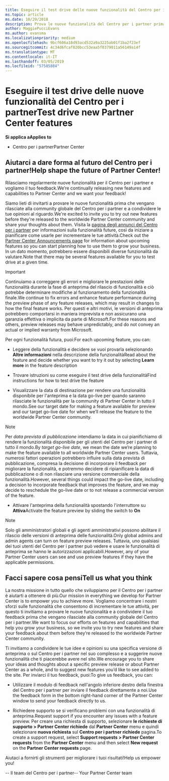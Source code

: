 ```yaml
---
title: Eseguire il test drive delle nuove funzionalità del Centro per i partner
ms.topic: article
ms.date: 10/29/2018
description: Prova le nuove funzionalità del Centro per i partner prima che vengano rilasciate e facci sapere cosa ne pensi. Aiutarci a dare forma al futuro del Centro per i partner!
author: MaggiePucciEvans
ms.author: evansma
ms.localizationpriority: medium
ms.openlocfilehash: 9bcf606a18d93acd532a9a3225ab01f1ba2f23ef
ms.sourcegitcommit: 4c34d6fcaf020bcc53eaa5f0379011a56149a14f
ms.translationtype: MT
ms.contentlocale: it-IT
ms.lasthandoff: 03/05/2019
ms.locfileid: "57585884"
---
```

# <a name="test-drive-new-partner-center-features"></a><span data-ttu-id="05309-104">Eseguire il test drive delle nuove funzionalità del Centro per i partner</span><span class="sxs-lookup"><span data-stu-id="05309-104">Test drive new Partner Center features</span></span>

<span data-ttu-id="05309-105">**Si applica a**</span><span class="sxs-lookup"><span data-stu-id="05309-105">**Applies to**</span></span>

- <span data-ttu-id="05309-106">Centro per i partner</span><span class="sxs-lookup"><span data-stu-id="05309-106">Partner Center</span></span>

## <a name="help-shape-the-future-of-partner-center"></a><span data-ttu-id="05309-107">Aiutarci a dare forma al futuro del Centro per i partner!</span><span class="sxs-lookup"><span data-stu-id="05309-107">Help shape the future of Partner Center!</span></span>

<span data-ttu-id="05309-108">Rilasciamo regolarmente nuove funzionalità per il Centro per i partner e vogliamo il tuo feedback.</span><span class="sxs-lookup"><span data-stu-id="05309-108">We’re continually releasing new features and capabilities to Partner Center and we want your feedback!</span></span> 

<span data-ttu-id="05309-109">Siamo lieti di invitarti a provare le nuove funzionalità prima che vengano rilasciate alla community globale del Centro per i partner e a condividere le tue opinioni al riguardo.</span><span class="sxs-lookup"><span data-stu-id="05309-109">We're excited to invite you to try out new features before they're released to the worldwide Partner Center community and share your thoughts about them.</span></span> <span data-ttu-id="05309-110">Visita la [pagina degli annunci del Centro per i partner](https://partnercenter.microsoft.com/pcv/announcements) per informazioni sulla funzionalità future, così da iniziare a pianificare come usarle per incrementare le tue attività.</span><span class="sxs-lookup"><span data-stu-id="05309-110">Check out the [Partner Center Announcements page](https://partnercenter.microsoft.com/pcv/announcements) for information about upcoming features so you can start planning how to use them to grow your business.</span></span> <span data-ttu-id="05309-111">In un dato momento, potrebbero essere disponibili diverse funzionalità da valutare.</span><span class="sxs-lookup"><span data-stu-id="05309-111">Note that there may be several features available for you to test drive at a given time.</span></span>

> [!IMPORTANT]  
> <span data-ttu-id="05309-112">Continuiamo a correggere gli errori e migliorare le prestazioni delle funzionalità durante la fase di anteprima del rilascio di funzionalità e ciò potrebbe determinare modifiche al funzionamento della funzionalità finale.</span><span class="sxs-lookup"><span data-stu-id="05309-112">We continue to fix errors and enhance feature performance during the preview phase of any feature releases, which may result in changes to how the final feature works.</span></span> <span data-ttu-id="05309-113">Per questi e altri motivi, le versioni di anteprima potrebbero comportarsi in maniera imprevista e non assicurano una garanzia effettiva o implicita da parte di Microsoft.</span><span class="sxs-lookup"><span data-stu-id="05309-113">For these reasons and others, preview releases may behave unpredictably, and do not convey an actual or implied warranty from Microsoft.</span></span>

<span data-ttu-id="05309-114">Per ogni funzionalità futura, puoi:</span><span class="sxs-lookup"><span data-stu-id="05309-114">For each upcoming feature, you can:</span></span>

- <span data-ttu-id="05309-115">Leggere della funzionalità e decidere se vuoi provarla selezionando **Altre informazioni** nella descrizione della funzionalità</span><span class="sxs-lookup"><span data-stu-id="05309-115">Read about the feature and decide whether you want to try it out by selecting **Learn more** in the feature description</span></span> 

- <span data-ttu-id="05309-116">Trovare istruzioni su come eseguire il test drive della funzionalità</span><span class="sxs-lookup"><span data-stu-id="05309-116">Find instructions for how to test drive the feature</span></span>

- <span data-ttu-id="05309-117">Visualizzare la data di destinazione per rendere una funzionalità disponibile per l'anteprima e la data go-live per quando saranno rilasciate le funzionalità per la community di Partner Center in tutto il mondo.</span><span class="sxs-lookup"><span data-stu-id="05309-117">See our target date for making a feature available for preview and our target go-live date for when we’ll release the feature to the worldwide Partner Center community.</span></span>

> [!NOTE]  
>  <span data-ttu-id="05309-118">Per *data prevista di pubblicazione* intendiamo la data in cui pianifichiamo di rendere la funzionalità disponibile per gli utenti del Centro per i partner di tutto il mondo.</span><span class="sxs-lookup"><span data-stu-id="05309-118">By *target go-live date*, we mean the date we’re planning to make the feature available to all worldwide Partner Center users.</span></span> <span data-ttu-id="05309-119">Tuttavia, numerosi fattori operazioni potrebbero influire sulla data prevista di pubblicazione, compresa la decisione di incorporare il feedback per migliorare la funzionalità, e potremmo decidere di ripianificare la data di pubblicazione o di non rilasciare una versione commerciale della funzionalità.</span><span class="sxs-lookup"><span data-stu-id="05309-119">However, several things could impact the go-live date, including a decision to incorporate feedback that improves the feature, and we may decide to reschedule the go-live date or to not release a commercial version of the feature.</span></span>  

- <span data-ttu-id="05309-120">Attivare l'anteprima della funzionalità spostando l'interruttore su **Attiva**</span><span class="sxs-lookup"><span data-stu-id="05309-120">Activate the feature preview by sliding the switch to **On**</span></span>

> [!NOTE]  
>  <span data-ttu-id="05309-121">Solo gli amministratori globali e gli agenti amministrativi possono abilitare il rilascio delle versioni di anteprima delle funzionalità.</span><span class="sxs-lookup"><span data-stu-id="05309-121">Only global admins and admin agents can turn on feature preview releases.</span></span> <span data-ttu-id="05309-122">Tuttavia, uno qualsiasi dei tuoi utenti del Centro per i partner può vedere e usare le funzionalità di anteprima se hanno le autorizzazioni applicabili.</span><span class="sxs-lookup"><span data-stu-id="05309-122">However, any of your Partner Center users can see and use preview features if they have the applicable permissions.</span></span>
 
## <a name="tell-us-what-you-think"></a><span data-ttu-id="05309-123">Facci sapere cosa pensi</span><span class="sxs-lookup"><span data-stu-id="05309-123">Tell us what you think</span></span>

<span data-ttu-id="05309-124">La nostra missione in tutto quello che sviluppiamo per il Centro per i partner è aiutarti a ottenere di più.</span><span class="sxs-lookup"><span data-stu-id="05309-124">Our mission in everything we develop for Partner Center is to empower you to achieve more.</span></span> <span data-ttu-id="05309-125">Vogliamo concentrare i nostri sforzi sulle funzionalità che consentono di incrementare le tue attività, per questo ti invitiamo a provare le nuove funzionalità e a condividere il tuo feedback prima che vengano rilasciate alla community globale del Centro per i partner.</span><span class="sxs-lookup"><span data-stu-id="05309-125">We want to focus our efforts on features and capabilities that help you grow your business, so we invite you to try new features and share your feedback about them before they’re released to the worldwide Partner Center community.</span></span> 

<span data-ttu-id="05309-126">Ti invitiamo a condividere le tue idee e opinioni su una specifica versione di anteprima o sul Centro per i partner nel suo complesso e a suggerire nuove funzionalità che ti piacerebbe avere nel sito.</span><span class="sxs-lookup"><span data-stu-id="05309-126">We encourage you to share your ideas and thoughts about a specific preview release or about Partner Center as a whole, and to suggest new features you’d like to see added to the site.</span></span> <span data-ttu-id="05309-127">Per inviarci il tuo feedback, puoi:</span><span class="sxs-lookup"><span data-stu-id="05309-127">To give us feedback, you can:</span></span>  

-   <span data-ttu-id="05309-128">Utilizzare il modulo di feedback nell'angolo inferiore destro della finestra del Centro per i partner per inviare il feedback direttamente a noi.</span><span class="sxs-lookup"><span data-stu-id="05309-128">Use the feedback form in the bottom right-hand corner of the Partner Center window to send your feedback directly to us.</span></span> 

-   <span data-ttu-id="05309-129">Richiedere supporto se si verificano problemi con una funzionalità di anteprima.</span><span class="sxs-lookup"><span data-stu-id="05309-129">Request support if you encounter any issues with a feature preview.</span></span> <span data-ttu-id="05309-130">Per creare una richiesta di supporto, selezionare **le richieste di supporto > Partner Center richiede** dal **Partner Center** menu e quindi selezionare **nuova richiesta** sul **Centro per i partner richiede** pagina.</span><span class="sxs-lookup"><span data-stu-id="05309-130">To create a support request, select **Support requests > Partner Center requests** from the **Partner Center** menu and then select **New request** on the **Partner Center requests** page.</span></span>

<span data-ttu-id="05309-131">Aiutaci a fornirti gli strumenti per migliorare i tuoi risultati!</span><span class="sxs-lookup"><span data-stu-id="05309-131">Help us empower you!</span></span>

<span data-ttu-id="05309-132">-- Il team del Centro per i partner</span><span class="sxs-lookup"><span data-stu-id="05309-132">-- Your Partner Center team</span></span>

